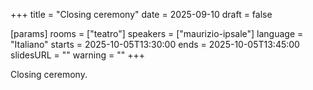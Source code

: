 +++
title = "Closing ceremony"
date = 2025-09-10
draft = false

[params]
rooms = ["teatro"]
speakers = ["maurizio-ipsale"]
language = "Italiano"
starts = 2025-10-05T13:30:00
ends = 2025-10-05T13:45:00
slidesURL = ""
warning = ""
+++

Closing ceremony.

